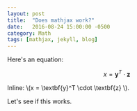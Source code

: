 ```yaml
---
layout: post
title:  "Does mathjax work?"
date:   2016-08-24 15:00:00 -0500
category: Math
tags: [mathjax, jekyll, blog] 
---
```


Here's an equation:

$$x = \textbf{y}^T \cdot \textbf{z} $$

Inline: \\(x = \textbf{y}^T \cdot \textbf{z} \\). 

Let's see if this works.
